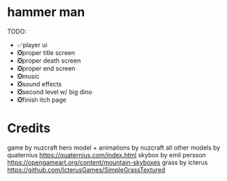 # hammer man

TODO:

- ✅player ui
- ❎proper title screen
- ❎proper death screen
- ❎proper end screen
- ❎music
- ❎sound effects
- ❎second level w/ big dino
- ❎finish itch page

# Credits

game by nuzcraft
hero model + animations by nuzcraft
all other models by quaternius https://quaternius.com/index.html
skybox by emil persson https://opengameart.org/content/mountain-skyboxes
grass by icterus https://github.com/IcterusGames/SimpleGrassTextured
